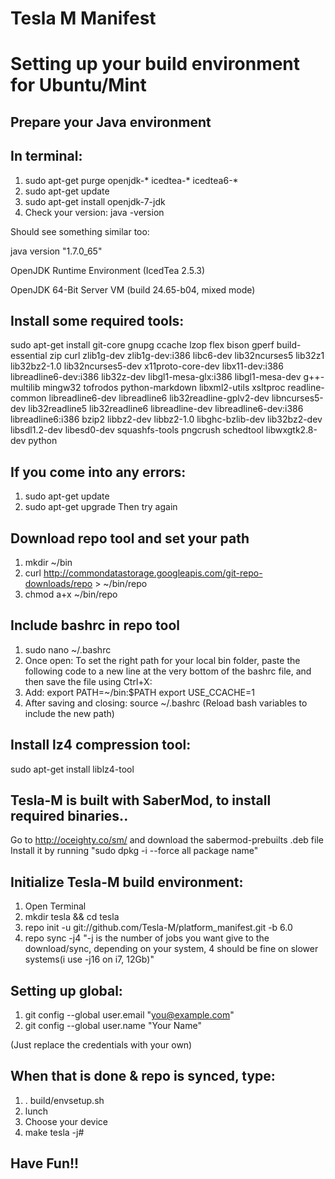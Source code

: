 Tesla M Manifest
================

Setting up your build environment for Ubuntu/Mint
=================================================

Prepare your Java environment
-----------------------------
In terminal:
------------
1. sudo apt-get purge openjdk-\* icedtea-\* icedtea6-\*
2. sudo apt-get update
3. sudo apt-get install openjdk-7-jdk
4. Check your version: 
     java -version

Should see something similar too:

java version "1.7.0_65"

OpenJDK Runtime Environment (IcedTea 2.5.3)

OpenJDK 64-Bit Server VM (build 24.65-b04, mixed mode)

Install some required tools:
----------------------------
sudo apt-get install git-core gnupg ccache lzop flex bison gperf build-essential zip curl zlib1g-dev zlib1g-dev:i386 libc6-dev lib32ncurses5 lib32z1 lib32bz2-1.0 lib32ncurses5-dev x11proto-core-dev libx11-dev:i386 libreadline6-dev:i386 lib32z-dev libgl1-mesa-glx:i386 libgl1-mesa-dev g++-multilib mingw32 tofrodos python-markdown libxml2-utils xsltproc readline-common libreadline6-dev libreadline6 lib32readline-gplv2-dev libncurses5-dev lib32readline5 lib32readline6 libreadline-dev libreadline6-dev:i386 libreadline6:i386 bzip2 libbz2-dev libbz2-1.0 libghc-bzlib-dev lib32bz2-dev libsdl1.2-dev libesd0-dev squashfs-tools pngcrush schedtool libwxgtk2.8-dev python

If you come into any errors:
----------------------------

1. sudo apt-get update
2. sudo apt-get upgrade
Then try again

Download repo tool and set your path
------------------------------------
1. mkdir ~/bin
2. curl http://commondatastorage.googleapis.com/git-repo-downloads/repo > ~/bin/repo
3. chmod a+x ~/bin/repo
 
Include bashrc in repo tool
---------------------------

1. sudo nano ~/.bashrc
2. Once open: To set the right path for your local bin folder, paste the following code to a new line at the very bottom of the bashrc file, and then save the file using Ctrl+X:
3. Add:
       export PATH=~/bin:$PATH
       export USE_CCACHE=1
4. After saving and closing:
   source ~/.bashrc (Reload bash variables to include the new path)

Install lz4 compression tool:
-----------------------------
sudo apt-get install liblz4-tool

Tesla-M is built with SaberMod, to install required binaries..
---------------------------------------------------------------
Go to http://oceighty.co/sm/ and download the sabermod-prebuilts .deb file
Install it by running "sudo dpkg -i --force all package name"

Initialize Tesla-M build environment:
-------------------------------------

1. Open Terminal
2. mkdir tesla && cd tesla
3. repo init -u git://github.com/Tesla-M/platform_manifest.git -b 6.0
4. repo sync -j4 
"-j is the number of jobs you want give to the download/sync, depending on your system, 4 should be fine on slower systems(i use -j16 on i7, 12Gb)"

Setting up global:
------------------

1. git config --global user.email "you@example.com"
2. git config --global user.name "Your Name"

(Just replace the credentials with your own)

When that is done & repo is synced, type:
-----------------------------------------

1. . build/envsetup.sh
2. lunch
3. Choose your device
4. make tesla -j#

Have Fun!!
----------



